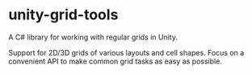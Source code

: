 # unity-grid-tools

A C# library for working with regular grids in Unity.

Support for 2D/3D grids of various layouts and cell shapes. Focus on a convenient API to make common grid tasks as easy as possible.
